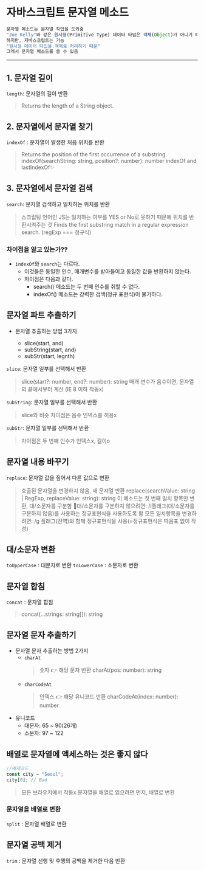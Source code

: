 # 자바스크립트 문자열 메소드

```jsx
문자열 메소드는 문자열 작업을 도와줌
"Joe Kelly"와 같은 원시형(Primitive Type) 데이터 타입은 객체(Object)가 아니기 때문에 속성이나 메소드를 가질 수x
하지만, 자바스크립트는 가능
"원시형 데이터 타입을 객체로 처리하기 때문"
그래서 문자열 메소드를 쓸 수 있음
```

---

## 1. 문자열 길이

`length`: 문자열의 길이 반환

> Returns the length of a String object.

## 2. 문자열에서 문자열 찾기

`indexOf` : 문자열이 발생한 처음 위치를 반환

> Returns the position of the first occurrence of a substring.
> indexOf(searchString: string, position?: number): number
> indexOf and lastIndexOf✨

## 3. 문자열에서 문자열 검색

`search`: 문자열 검색하고 일치하는 위치를 반환

> 스크립팅 언어인 JS는 일치하는 여부를 YES or No로 못하기 때문에 위치를 반환시켜주는 것
> Finds the first substring match in a regular expression search. (regExp === 정규식)

### 차이점을 알고 있는가??

- `indexOf`와 `search`는 다르다.
  - 이것들은 동일한 인수, 매개변수를 받아들이고 동일한 값을 반환하지 않는다.
  - 차이점은 다음과 같다.
    - search() 메소드는 두 번째 인수를 취할 수 없다.
    - indexOf() 메소드는 강력한 검색(정규 표현식)이 불가하다.

## 문자열 파트 추출하기

- 문자열 추출하는 방법 3가지

  - slice(start, and)
  - subString(start, and)
  - subStr(start, legnth)

`slice`: 문자열 일부를 선택해서 반환

> slice(start?: number, end?: number): string
> 매개 변수가 음수이면, 문자열의 끝에서부터 계산 (IE 8 이하 작동x)

`subString`: 문자열 일부를 선택해서 반환

> slice와 비슷
> 차이점은 음수 인덱스를 허용x

`subStr`: 문자열 일부를 선택해서 반환

> 차이점은 두 번째 인수가 인덱스x, 길이o

## 문자열 내용 바꾸기

`replace`: 문자열 값을 짚어서 다른 값으로 변환

> 호출된 문자열을 변경하지 않음, 새 문자열 반환
> replace(searchValue: string | RegExp, replaceValue: string): string
> 이 메소드는 첫 번째 일치 항목만 변환, 대/소문자를 구분함
> 🌼대/소문자를 구분하지 않으려면: /i플래그(대/소문자를 구분하지 않음)를 사용하는 정규표현식을 사용하도록 함
> 모든 일치항목을 변경하려면: /g 플래그(전역)와 함께 정규표현식을 사용(=정규표현식은 따옴표 없이 작성)

## 대/소문자 변환

`toUpperCase` : 대문자로 변환
`toLowerCase` : 소문자로 변환

## 문자열 합침

`concat` : 문자열 합침

> concat(...strings: string[]): string

## 문자열 문자 추출하기

- 문자열 문자 추출하는 방법 2가지
  - `charAt`
    > 숫자 👉 해당 문자 반환
    > charAt(pos: number): string
  - `charCodeAt`
    > 인덱스 👉 해당 유니코드 반환
    > charCodeAt(index: number): number
- 유니코드
  - 대문자: 65 ~ 90(26개)
  - 소문자: 97 ~ 122

## 배열로 문자열에 액세스하는 것은 좋지 않다

```js
//예제코드
const city = "Seoul";
city[0]; // Bad
```

> 모든 브라우저에서 작동x
> 문자열을 배열로 읽으려면 먼저, 배열로 변환

### 문자열을 배열로 변환

`split` : 문자열 배열로 변환

## 문자열 공백 제거

`trim` : 문자열 선행 및 후행의 공백을 제거한 다음 반환
